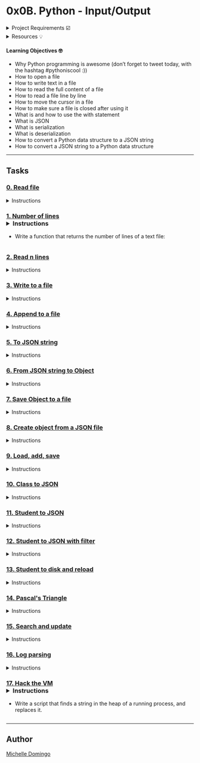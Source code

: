 # 0x0B. Python - Input/Output

<details><summary>Project Requirements ☑️</summary>
...
</details>

<details><summary>Resources 💡</summary>
...
</details>

#### Learning Objectives 🤓

* Why Python programming is awesome (don’t forget to tweet today, with the hashtag #pythoniscool :))
* How to open a file
* How to write text in a file
* How to read the full content of a file 
* How to read a file line by line
* How to move the cursor in a file
* How to make sure a file is closed after using it
* What is and how to use the with statement
* What is JSON
* What is serialization
* What is deserialization
* How to convert a Python data structure to a JSON string 
* How to convert a JSON string to a Python data structure

---
## Tasks

### [0. Read file](./0-read_file.py)
<details><summary>Instructions</summary>

* Write a function that reads a text file (UTF8) and prints it to stdout:
```

```
</details>

### [1. Number of lines](./1-number_of_lines.py)<details><summary>Instructions</summary>

* Write a function that returns the number of lines of a text file:
```

```
</details>

### [2. Read n lines](./2-read_lines.py)
<details><summary>Instructions</summary>

* Write a function that reads n lines of a text file (UTF8) and prints it to stdout:
```

```
</details>

### [3. Write to a file](./3-write_file.py)
<details><summary>Instructions</summary>

* Write a function that writes a string to a text file (UTF8) and returns the number of characters written:
```

```
</details>

### [4. Append to a file](./4-append_write.py)
<details><summary>Instructions</summary>

* Write a function that appends a string at the end of a text file (UTF8) and returns the number of characters added:
```

```
</details>

### [5. To JSON string](./5-to_json_string.py)
<details><summary>Instructions</summary>

* Write a function that returns the JSON representation of an object (string):
```

```
</details>

### [6. From JSON string to Object](./6-from_json_string.py)
<details><summary>Instructions</summary>

* Write a function that returns an object (Python data structure) represented by a JSON string:
```

```
</details>

### [7. Save Object to a file](./7-save_to_json_file.py)
<details><summary>Instructions</summary>

* Write a function that writes an Object to a text file, using a JSON representation:
```

```
</details>

### [8. Create object from a JSON file](./8-load_from_json_file.py)
<details><summary>Instructions</summary>

* Write a function that creates an Object from a “JSON file”:
```

```
</details>

### [9. Load, add, save](./9-add_item.py)
<details><summary>Instructions</summary>

* Write a script that adds all arguments to a Python list, and then save them to a file:
```

```
</details>

### [10. Class to JSON](./10-class_to_json.py)
<details><summary>Instructions</summary>

* Write a function that returns the dictionary description with simple data structure (list, dictionary, string, integer and boolean) for JSON serialization of an object:
```

```
</details>

### [11. Student to JSON](./11-student.py)
<details><summary>Instructions</summary>

* Write a class Student that defines a student by:
```

```
</details>

### [12. Student to JSON with filter](./12-student.py)
<details><summary>Instructions</summary>

* Write a class Student that defines a student by: (based on 11-student.py)
```

```
</details>

### [13. Student to disk and reload](./13-student.py)
<details><summary>Instructions</summary>

* Write a class Student that defines a student by: (based on 12-student.py)
```

```
</details>

### [14. Pascal's Triangle](./14-pascal_triangle.py)
<details><summary>Instructions</summary>

* Technical interview preparation:
```

```
</details>

### [15. Search and update](./100-append_after.py)
<details><summary>Instructions</summary>

* Write a function that inserts a line of text to a file, after each line containing a specific string (see example):
```

```
</details>

### [16. Log parsing](./101-stats.py)
<details><summary>Instructions</summary>

* Write a script that reads stdin line by line and computes metrics:
```

```
</details>

### [17. Hack the VM](./read_write_heap.py)<details><summary>Instructions</summary>

* Write a script that finds a string in the heap of a running process, and replaces it.
```

```
</details>

---

## Author
[Michelle Domingo](https://github.com/michedomingo)
